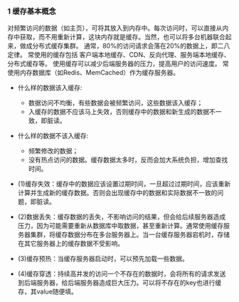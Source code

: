### 1 缓存基本概念

对频繁访问的数据（如主页），可将其放入到内存中。每次访问时，可以直接从内存中获取，而不用重新计算，这块内存就是缓存。当然，也可以将多台机器联合起来，做成分布式缓存集群。
通常，80%的访问请求会落在20%的数据上，即二八定律。
常使用的缓存包括 客户端本地缓存、CDN、反向代理、服务端本地缓存、分布式缓存等。
使用缓存可以减少后端服务器的压力，提高用户的访问速度。
常使用内存数据库（如Redis、MemCached）作为缓存服务器。

* 什么样的数据该入缓存:
	* 数据访问不均衡，有些数据会被频繁访问，这些数据该入缓存；
	* 入缓存的数据不应该马上失效，否则缓存中的数据和新生成的数据不一致，即脏读。

* 什么样的数据不该入缓存:
	* 频繁修改的数据；
	* 没有热点访问的数据。缓存数据太多时，反而会加大系统负担，增加查找时间。


* (1)缓存失效：缓存中的数据应该设置过期时间，一旦超过过期时间，应该重新计算并生成新的缓存数据。否则会出现缓存中的数据和实际数据不一致的问题，即脏读。
* (2)数据丢失：缓存数据的丢失，不影响访问的结果，但会给后续服务器造成压力，因为可能需要重新从数据库中取数据，甚至重新计算。通常使用缓存服务器集群，将缓存数据分布在多台服务器上。当一台缓存服务器宕机时，存储在其它服务器上的缓存数据不受影响。
* (3)缓存预热：当缓存服务器启动时，可以预先加载一些数据。
* (4)缓存穿透：持续高并发的访问一个不存在的数据时，会将所有的请求发送到后端服务器，给后端服务器造成巨大压力。可以将不存在的key也进行缓存，其value随便填。
